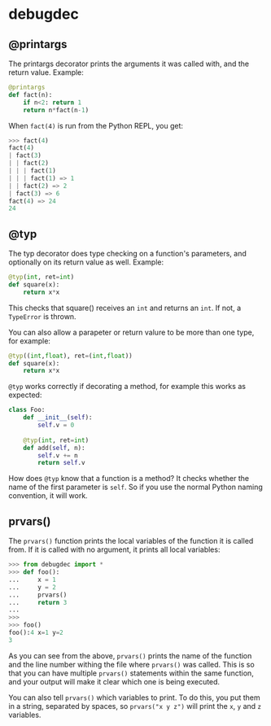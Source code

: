 # debugdec

## @printargs

The printargs decorator prints the arguments it was called with, and the
return value. Example:

```python
@printargs
def fact(n):
    if n<2: return 1
    return n*fact(n-1)
```

When `fact(4)` is run from the Python REPL, you get:

```python
>>> fact(4)
fact(4)
| fact(3)
| | fact(2)
| | | fact(1)
| | | fact(1) => 1
| | fact(2) => 2
| fact(3) => 6
fact(4) => 24
24
```

## @typ

The typ decorator does type checking on a function's 
parameters, and optionally on its return value as well. Example:

```python
@typ(int, ret=int)
def square(x):
    return x*x
```

This checks that square() receives an `int` and returns an `int`. If
not, a `TypeError` is thrown.

You can also allow a parapeter or return valure to be more than one type,
for example:

```python
@typ((int,float), ret=(int,float))
def square(x):
    return x*x
```

`@typ` works correctly if decorating a method, for example this works
as expected:

```python
class Foo:
    def __init__(self):
        self.v = 0
        
    @typ(int, ret=int)    
    def add(self, n):
        self.v += n
        return self.v
```

How does `@typ` know that a function is a method? It checks whether the 
name of the first parameter is `self`. So if you use the normal Python 
naming convention, it will work.

## prvars()

The `prvars()` function prints the local variables of the function it is
called from. If it is called with no argument, it prints all local variables:

```python
>>> from debugdec import *
>>> def foo():
...     x = 1
...     y = 2
...     prvars()
...     return 3
... 
>>> 
>>> foo()
foo():4 x=1 y=2
3
```

As you can see from the above, `prvars()` prints the name of the function 
and the line number withing the file where `prvars()` was called. This is
so that you can have multiple `prvars()` statements within the same function, 
and your output will make it clear which one is being executed.

You can also tell `prvars()` which variables to print. To do this, you
put them in a string, separated by spaces, so `prvars("x y z")`
will print the `x`, `y` and `z` variables.



